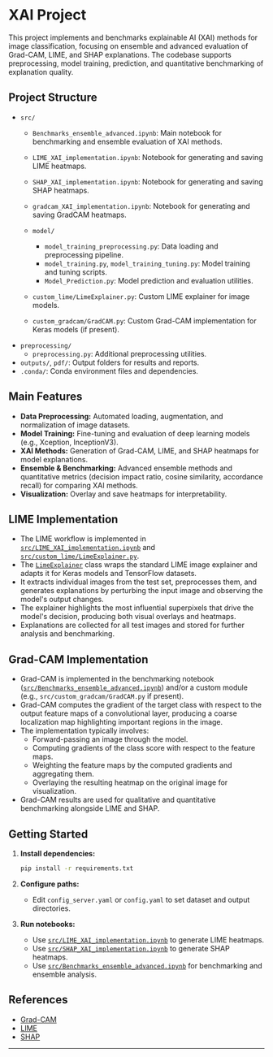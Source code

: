 # XAI Project

This project implements and benchmarks explainable AI (XAI) methods for image classification, focusing on ensemble and advanced evaluation of Grad-CAM, LIME, and SHAP explanations. The codebase supports preprocessing, model training, prediction, and quantitative benchmarking of explanation quality.

## Project Structure

- `src/`
  - `Benchmarks_ensemble_advanced.ipynb`: Main notebook for benchmarking and ensemble evaluation of XAI methods.
  - `LIME_XAI_implementation.ipynb`: Notebook for generating and saving LIME heatmaps.
  - `SHAP_XAI_implementation.ipynb`: Notebook for generating and saving SHAP heatmaps.
  - `gradcam_XAI_implementation.ipynb`: Notebook for generating and saving GradCAM heatmaps.

  - `model/`
    - `model_training_preprocessing.py`: Data loading and preprocessing pipeline.
    - `model_training.py`, `model_training_tuning.py`: Model training and tuning scripts.
    - `Model_Prediction.py`: Model prediction and evaluation utilities.
  - `custom_lime/LimeExplainer.py`: Custom LIME explainer for image models.
  - `custom_gradcam/GradCAM.py`: Custom Grad-CAM implementation for Keras models (if present).
- `preprocessing/`
  - `preprocessing.py`: Additional preprocessing utilities.
- `outputs/`, `pdf/`: Output folders for results and reports.
- `.conda/`: Conda environment files and dependencies.

## Main Features

- **Data Preprocessing:** Automated loading, augmentation, and normalization of image datasets.
- **Model Training:** Fine-tuning and evaluation of deep learning models (e.g., Xception, InceptionV3).
- **XAI Methods:** Generation of Grad-CAM, LIME, and SHAP heatmaps for model explanations.
- **Ensemble & Benchmarking:** Advanced ensemble methods and quantitative metrics (decision impact ratio, cosine similarity, accordance recall) for comparing XAI methods.
- **Visualization:** Overlay and save heatmaps for interpretability.

## LIME Implementation

- The LIME workflow is implemented in [`src/LIME_XAI_implementation.ipynb`](src/LIME_XAI_implementation.ipynb) and [`src/custom_lime/LimeExplainer.py`](src/custom_lime/LimeExplainer.py).
- The [`LimeExplainer`](src/custom_lime/LimeExplainer.py) class wraps the standard LIME image explainer and adapts it for Keras models and TensorFlow datasets.
- It extracts individual images from the test set, preprocesses them, and generates explanations by perturbing the input image and observing the model's output changes.
- The explainer highlights the most influential superpixels that drive the model's decision, producing both visual overlays and heatmaps.
- Explanations are collected for all test images and stored for further analysis and benchmarking.

## Grad-CAM Implementation

- Grad-CAM is implemented in the benchmarking notebook ([`src/Benchmarks_ensemble_advanced.ipynb`](src/Benchmarks_ensemble_advanced.ipynb)) and/or a custom module (e.g., `src/custom_gradcam/GradCAM.py` if present).
- Grad-CAM computes the gradient of the target class with respect to the output feature maps of a convolutional layer, producing a coarse localization map highlighting important regions in the image.
- The implementation typically involves:
  - Forward-passing an image through the model.
  - Computing gradients of the class score with respect to the feature maps.
  - Weighting the feature maps by the computed gradients and aggregating them.
  - Overlaying the resulting heatmap on the original image for visualization.
- Grad-CAM results are used for qualitative and quantitative benchmarking alongside LIME and SHAP.

## Getting Started

1. **Install dependencies:**
   ```sh
   pip install -r requirements.txt
   ```

2. **Configure paths:**
   - Edit `config_server.yaml` or `config.yaml` to set dataset and output directories.

3. **Run notebooks:**
   - Use [`src/LIME_XAI_implementation.ipynb`](src/LIME_XAI_implementation.ipynb) to generate LIME heatmaps.
   - Use [`src/SHAP_XAI_implementation.ipynb`](src/SHAP_XAI_implementation.ipynb) to generate SHAP heatmaps.
   - Use [`src/Benchmarks_ensemble_advanced.ipynb`](src/Benchmarks_ensemble_advanced.ipynb) for benchmarking and ensemble analysis.

## References

- [Grad-CAM](https://arxiv.org/abs/1610.02391)
- [LIME](https://arxiv.org/abs/1602.04938)
- [SHAP](https://github.com/slundberg/shap)
---